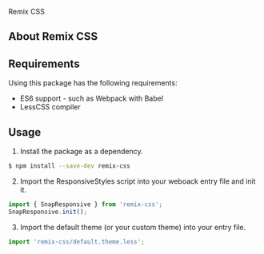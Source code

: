Remix CSS

## About Remix CSS

## Requirements
Using this package has the following requirements:
* ES6 support - such as Webpack with Babel
* LessCSS compiler

## Usage

1. Install the package as a dependency.
```bash
$ npm install --save-dev remix-css
```

2. Import the ResponsiveStyles script into your weboack entry file and init it.
```js
import { SnapResponsive } from 'remix-css';
SnapResponsive.init();
```

3. Import the default theme (or your custom theme) into your entry file.
```js
import 'remix-css/default.theme.less';
```